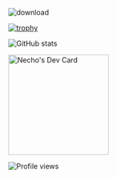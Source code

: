 <!-- ### Hi there 👋 -->

<!-- ## Brief -->
<!-- - 🔭 I’m currently working on - My blog. -->
<!-- - 🌱 I’m currently learning - Typescript. -->

<!-- ![](https://github-readme-stats.vercel.app/api?username=Enoooch&count_private=true&show_icons=true&hide_title=true&theme=graywhite) -->
<!-- ![](https://github-readme-stats.vercel.app/api/top-langs/?username=Enoooch&layout=compact) -->

<!-- ![Snake gif](https://github.com/Enoooch/Enoooch/blob/output/github-contribution-grid-snake.svg) -->

<!-- ### Languages
<code><img height="20" src="https://raw.githubusercontent.com/github/explore/80688e429a7d4ef2fca1e82350fe8e3517d3494d/topics/html/html.png"></code>
<code><img height="20" src="https://raw.githubusercontent.com/github/explore/80688e429a7d4ef2fca1e82350fe8e3517d3494d/topics/css/css.png"></code>
<code><img height="20" src="https://raw.githubusercontent.com/github/explore/80688e429a7d4ef2fca1e82350fe8e3517d3494d/topics/javascript/javascript.png"></code>
<code><img height="20" src="https://raw.githubusercontent.com/github/explore/80688e429a7d4ef2fca1e82350fe8e3517d3494d/topics/typescript/typescript.png"></code>
<code><img height="20" src="https://raw.githubusercontent.com/github/explore/80688e429a7d4ef2fca1e82350fe8e3517d3494d/topics/nodejs/nodejs.png"></code>
<code><img height="20" src="https://raw.githubusercontent.com/github/explore/80688e429a7d4ef2fca1e82350fe8e3517d3494d/topics/vue/vue.png"></code>
<code><img height="20" src="https://raw.githubusercontent.com/github/explore/80688e429a7d4ef2fca1e82350fe8e3517d3494d/topics/react-native/react-native.png"></code>
<code><img height="20" src="https://raw.githubusercontent.com/github/explore/80688e429a7d4ef2fca1e82350fe8e3517d3494d/topics/python/python.png"></code> -->

<!-- ```mermaid
  journey
    title My working day
    section Go to work
      Go upstairs: 3: Me
      Make coffee: 4: Me
      Do work: 3: Me, Colleague
    section Go home
      Go downstairs: 4: Me
      Make dinner: 4: Me
      Watch sitcom: 5: Me
``` -->

<!-- ![](http://profile-counter.glitch.me/enoooch/count.svg) -->

<!-- <p align="center">
  <img src="https://visitor-badge.glitch.me/badge?page_id=github.com/enoooch" />
  <img src="https://komarev.com/ghpvc/?username=enoooch&label=Profile%20views&color=1abc9c&style=flat" />
</p> -->

![download](https://user-images.githubusercontent.com/39915133/179147718-e6e1dda0-7ef7-491b-9935-f359c8b1aa5b.png)

[![trophy](https://github-profile-trophy.vercel.app/?username=Enoooch)](https://github.com/ryo-ma/github-profile-trophy)

![GitHub stats](https://github-readme-stats.vercel.app/api?username=Enoooch&show_icons=true)  

<p align="left">
  <a href="https://app.daily.dev/Necho"><img src="https://github.com/Enoooch/Enoooch/blob/main/devcard.svg" width="200" alt="Necho's Dev Card"/></a>
</p>

![Profile views](https://gpvc.arturio.dev/Enoooch)  
